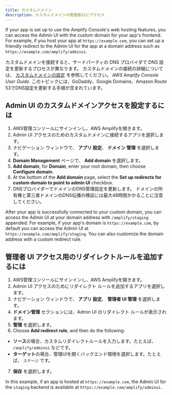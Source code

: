 ```yaml
---
title: カスタムドメイン
description: カスタムドメインの管理者UIにアクセス
---
```


If your app is set up to use the Amplify Console's web hosting features, you can access the Admin UI with the custom domain for your app's frontend. For example, if you host your app at `https://example.com`, you can set up a friendly redirect to the Admin UI for the app at a domain address such as `https://example.com/amplify/adminui`.

カスタムドメインを接続すると、サードパーティの DNS プロバイダで DNS 設定を更新するプロセスが異なります。 カスタムドメインの接続の詳細については、 [カスタムドメインの設定](https://docs.aws.amazon.com/amplify/latest/userguide/custom-domains.html) を参照してください。 *AWS Amplify Console User Guide*. このトピックには、GoDaddy、Google Domains、Amazon Route 53でDNS設定を更新する手順が含まれています。

## Admin UI のカスタムドメインアクセスを設定するには
1. AWS管理コンソールにサインインし、AWS Amplifyを開きます。
2. Admin UI アクセスのためのカスタムドメインに接続するアプリを選択します。
3. ナビゲーション ウィンドウで、 **アプリ 設定**、 **ドメイン 管理** を選択します。
4. **Domain Management** ページで、 **Add domain** を選択します。
5. **Add domain**, for **Domain**, enter your root domain, then choose **Configure domain**.
6. At the bottom of the **Add domain** page, select the **Set up redirects for custom domain to point to admin UI** checkbox.
7. DNSプロバイダーでドメインのDNS管理設定を更新します。 ドメインの所有権と第三者ドメインのDNS伝播の検証には最大48時間かかることに注意してください。

After your app is successfully connected to your custom domain, you can access the Admin UI at your domain address with `/amplify/staging` appended. For example, if your app's domain is `https://example.com`, by default you can access the Admin UI at `https://example.com/amplify/staging`. You can also customize the domain address with a custom redirect rule.

## 管理者 UI アクセス用のリダイレクトルールを追加するには
1. AWS管理コンソールにサインインし、AWS Amplifyを開きます。
2. Admin UI アクセスのためにリダイレクト ルールを追加するアプリを選択します。
3. ナビゲーション ウィンドウで、 **アプリ 設定**、 **管理者 UI 管理** を選択します。
4. **ドメイン管理** セクションには、Admin UI のリダイレクト ルールが表示されます。
5. **管理** を選択します。
6. Choose **Add redirect rule**, and then do the following:
  * **ソース**の場合、カスタムリダイレクトルールを入力します。たとえば、 `/anplify/adminui` などです。
  * **ターゲット**の場合、管理UIを開くバックエンド環境を選択します。たとえば、 `ステージ` です。
7. **保存** を選択します。

In this example, if an app is hosted at `https://example.com`, the Admin UI for the `staging` backend is available at `https://example.com/amplify/adminui`.


